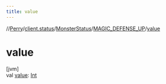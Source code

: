 ```yaml
---
title: value
---
```

//[Perry](../../../../index.html)/[client.status](../../index.html)/[MonsterStatus](../index.html)/[MAGIC_DEFENSE_UP](index.html)/[value](value.html)



# value



[jvm]\
val [value](value.html): [Int](https://kotlinlang.org/api/latest/jvm/stdlib/kotlin/-int/index.html)




